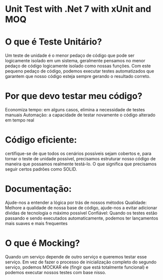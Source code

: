 # Unit Test with .Net 7 with xUnit and MOQ

# O que é Teste Unitário?

Um teste de unidade é o menor pedaço de código que pode ser logicamente isolado em um sistema, geralmente pensamos no menor pedaço de código logicamente isolado como nossas funções. 
Com este pequeno pedaço de código, podemos executar testes automatizados que garantem que nosso código esteja sempre gerando o resultado correto.

# Por que devo testar meu código?

Economiza tempo: em alguns casos, elimina a necessidade de testes manuais
Automação: a capacidade de testar novamente o código alterado em tempo real

# Código eficiente: 
certifique-se de que todos os cenários possíveis sejam cobertos e, para tornar o teste de unidade possível, precisamos estruturar nosso código de maneira que possamos realmente testá-lo. 
O que significa que precisamos seguir certos padrões como SOLID.

# Documentação: 
Ajude-nos a entender a lógica por trás de nossos métodos
Qualidade: Melhore a qualidade de nossa base de código, ajude-nos a evitar adicionar dívidas de tecnologia o máximo possível
Confiável: Quando os testes estão passando e sendo executados automaticamente, podemos ter lançamentos mais suaves e mais frequentes

# O que é Mocking? 
Quando um serviço depende de outro serviço e queremos testar esse serviço.
Em vez de fazer o processo de inicialização completo do segundo serviço, podemos MOCKAR ele (fingir que está totalmente funcional) e podemos executar nossos testes com base nisso.
